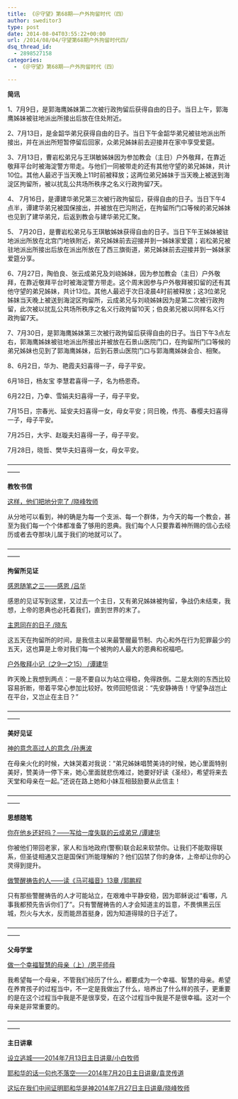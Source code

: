 ```yaml
---
title: 《＠守望》第68期——户外拘留时代（四）
author: sweditor3
type: post
date: 2014-08-04T03:55:22+00:00
url: /2014/08/04/守望第68期户外拘留时代四/
dsq_thread_id:
  - 2898527158
categories:
  - 《＠守望》第68期——户外拘留时代（四）

---
```

**简讯**

1、7月9日，是郭海鹰姊妹第二次被行政拘留后获得自由的日子。当日上午，郭海鹰姊妹被驻地派出所接出后放在住处附近。

2、7月13日，是金韶华弟兄获得自由的日子。当日下午金韶华弟兄被驻地派出所接出，并在派出所短暂停留后回家，众弟兄姊妹前去迎接并在家中享受爱筵。

3、7月13日，曹岩松弟兄与王琪敏姊妹因为参加教会（主日）户外敬拜，在靠近敬拜平台时被海淀警方带走。与他们一同被带走的还有其他守望的弟兄姊妹，共计10位。其他人最迟于当天晚上11时前被释放；这两位弟兄姊妹于当天晚上被送到海淀区拘留所，被以扰乱公共场所秩序之名义行政拘留7天。

4、 7月16日，是谭建华弟兄第三次被行政拘留后，获得自由的日子。当日下午4点半，谭建华弟兄被国保接出，并被放在巴沟附近，在拘留所门口等候的弟兄姊妹也见到了建华弟兄，后返到教会与建华弟兄汇聚。

5、 7月20日，是曹岩松弟兄与王琪敏姊妹获得自由的日子。当日下午王姊妹被驻地派出所放在北宫门地铁附近，弟兄姊妹前去迎接并到一姊妹家爱筵；岩松弟兄被驻地派出所接出后放在派出所放在了西三旗街道，弟兄姊妹前去迎接并到一姊妹家爱筵分享。

6、7月27日，陶伯良、张云成弟兄及刘峣姊妹，因为参加教会（主日）户外敬拜，在靠近敬拜平台时被海淀警方带走。这个周末因参与户外敬拜被扣留的还有其他守望的弟兄姊妹，共计13位。其他人最迟于次日凌晨4时前被释放；这3位弟兄姊妹当天晚上被送到海淀区拘留所，云成弟兄与刘峣姊妹因为是第二次被行政拘留，此次被以扰乱公共场所秩序之名义行政拘留10天；伯良弟兄被以同样名义行政拘留7天。

7、7月30日，是郭海鹰姊妹第三次被行政拘留后获得自由的日子。当日下午3点左右，郭海鹰姊妹被驻地派出所接出并被放在石景山医院门口，在拘留所门口等候的弟兄姊妹也见到了郭海鹰姊妹，后到石景山医院门口与郭海鹰姊妹会合、相聚。

8、6月2日，华为、艳霞夫妇喜得一子，母子平安。
  
6月18日，杨友宝 李慧君喜得一子，名为杨恩奇。
  
6月22日，乃幸、雪娟夫妇喜得一子，母子平安。
  
7月15日，宗春光、延安夫妇喜得一女，母女平安；同日晚，传亮、春樱夫妇喜得一子，母子平安。
  
7月25日，大宇、赵璇夫妇喜得一子，母子平安。
  
7月28日，晓哲、樊华夫妇喜得一女，母女平安。

——————————————————————————————————————
  
**教牧书信**

[这样，他们把地分完了 /晓峰牧师][1]
  
从分地可以看到，神的确是为每一个支派、每一个群体，为今天的每一个教会，甚至为我们每一个个体都准备了够用的恩典。我们每个人只要靠着神所赐的信心去经历或者去夺那块儿属于我们的地就可以了。

——————————————————————————————————————

**拘留所见证**

[感恩随笔之三——感恩 /吕华][2]
  
感恩的见证写到这里，又过去一个主日，又有弟兄姊妹被拘留，争战仍未结束，我想，上帝的恩典也必托着我们，直到世界的末了。

[主恩同在的日子 /晓东][3]

这五天在拘留所的时间，是我信主以来最警醒最节制、内心和外在行为犯罪最少的五天，这也算是上帝对我们每一个被拘的人最大的恩典和祝福吧。

[户外敬拜小记（之9—之15） /谭建华][4]

昨天晚上我想到两点：一是不要自以为站立得稳，免得跌倒。二是太刚的东西比较容易折断，带着平常心参加比较好。牧师回短信说：“先安静祷告！守望争战岂止在平台，又岂止在主日？”

——————————————————————————————————————
  
**美好见证**

[神的意念高过人的意念 /孙惠波][5]
  
在母亲火化的时候，大妹哭着对我说：“弟兄姊妹唱赞美诗的时候，她心里面特别美好，赞美诗一停下来，她心里面就悲伤难过，她要好好读《圣经》，希望将来去天堂和母亲在一起。”还说在路上她和小妹互相鼓励要从此信主！

——————————————————————————————————————
  
**思想随笔**

[你在他乡还好吗？——写给一度失联的云成弟兄 /谭建华][6]
  
你被他们带回老家，家人和当地政府(警察)联合起来软禁你。让我们不能取得联系，但圣徒相通又岂是国保们所能理解的？他们囚禁了你的身体，上帝却让你的心灵得到提升。

[做警醒祷告的人——读《马可福音》13章 /郭鹏程][7]
  
只有那些警醒祷告的人才可能站立，在艰难中平静安稳，因为耶稣说过“看哪，凡事我都预先告诉你们了”。只有警醒祷告的人才会知道主的旨意，不畏惧黑云压城，烈火与大水，反而能昂首挺身，因为知道得赎的日子近了。

——————————————————————————————————————
  
**父母学堂**

[做一个幸福智慧的母亲（上）/恩平师母][8]
  
我希望每一个母亲，不管我们经历了什么，都要成为一个幸福、智慧的母亲。希望在养育孩子的过程当中，不一定是我做出了什么，培养出了什么样的孩子，更重要的是在这个过程当中我是不是很享受，在这个过程当中我是不是很幸福。这对一个母亲是非常重要的。

——————————————————————————————————————

**主日讲章**

[设立逃城——2014年7月13日主日讲章/小白牧师][9]
  
[耶和华的话一句也不落空——2014年7月20日主日讲章/袁灵传道][10]
  
[这坛在我们中间证明耶和华是神2014年7月27日主日讲章/晓峰牧师][11]

 [1]: /2014/08/04/这样他们把地分完了文晓峰牧师/
 [2]: /2014/08/04/拘留所感恩随笔之三感恩文吕华/
 [3]: /2014/08/04/主恩同在的日子文晓东/
 [4]: /2014/08/04/户外敬拜小记之九之十五文谭建华/
 [5]: /2014/08/04/神的意念高过人的意念文孙惠波/
 [6]: /2014/08/04/你在他乡还好吗写给一度失联的云成弟兄/
 [7]: /2014/08/04/做警醒祷告的人读马可福音13章文郭鹏程/
 [8]: /2014/08/04/做一个幸福智慧的母亲上文恩平/
 [9]: /2014/07/11/设立逃城2014年7月13日主日讲章小白牧师/
 [10]: /2014/07/19/耶和华的话一句也不落空2014年7月20日主日讲章袁/
 [11]: /2014/07/26/这坛在我们中间证明耶和华是神2014年7月27日主日/